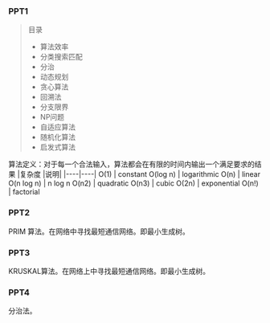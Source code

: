 ### PPT1
> 目录
> * 算法效率
> * 分类搜索匹配
> * 分治
> * 动态规划
> * 贪心算法
> * 回溯法
> * 分支限界
> * NP问题
> * 自适应算法
> * 随机化算法
> * 启发式算法

算法定义：对于每一个合法输入，算法都会在有限的时间内输出一个满足要求的结果
|复杂度 |说明|
|----|----|
O(1) 		| constant
O(log n) 	| logarithmic
O(n) 		| linear
O(n log n) 	| n log n
O(n2) 		| quadratic
O(n3) 		| cubic
O(2n)		| exponential
O(n!)		| factorial

### PPT2
PRIM 算法。在网络中寻找最短通信网络。即最小生成树。

### PPT3 
KRUSKAL算法。在网络上中寻找最短通信网络。即最小生成树。

### PPT4
分治法。